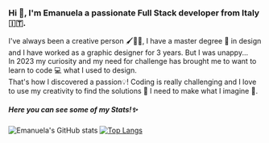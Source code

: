 ### Hi 👋, I'm Emanuela a passionate Full Stack developer from Italy 🇮🇹.

I've always been a creative person 🖌🎨✨, I have a master degree 📜 in design and I have worked as a graphic designer for 3 years. But I was unappy...<br>
In 2023 my curiosity and my need for challenge has brought me to want to learn to code 💻 what I used to design. <br>
That's how I discovered a passion💡! Coding is really challenging and I love to use my creativity to find the solutions 📐 I need to make what I imagine 💭. <br>

<h5>Here you can see some of my Stats!✨</h5>


![Emanuela's GitHub stats](https://github-readme-stats.vercel.app/api?username=EmanuelaPau&show_icons=true&theme=transparent) [![Top Langs](https://github-readme-stats.vercel.app/api/top-langs/?username=EmanuelaPau&layout=compact)](https://github.com/anuraghazra/github-readme-stats)
<!--
**EmanuelaPau/EmanuelaPau** is a ✨ _special_ ✨ repository because its `README.md` (this file) appears on your GitHub profile.

Here are some ideas to get you started:

- 🔭 I’m currently working on ...
- 🌱 I’m currently learning ...
- 👯 I’m looking to collaborate on ...
- 🤔 I’m looking for help with ...
- 💬 Ask me about ...
- 📫 How to reach me: ...
- 😄 Pronouns: ...
- ⚡ Fun fact: ...
-->
